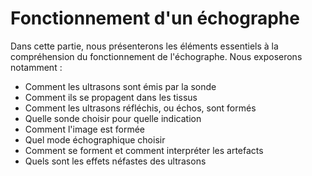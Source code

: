 # Fonctionnement d'un échographe

Dans cette partie, nous présenterons les éléments essentiels à la compréhension du fonctionnement de l'échographe. Nous exposerons notamment :

* Comment les ultrasons sont émis par la sonde
* Comment ils se propagent dans les tissus
* Comment les ultrasons réfléchis, ou échos, sont formés
* Quelle sonde choisir pour quelle indication
* Comment l'image est formée
* Quel mode échographique choisir
* Comment se forment et comment interpréter les artefacts
* Quels sont les effets néfastes des ultrasons

##
